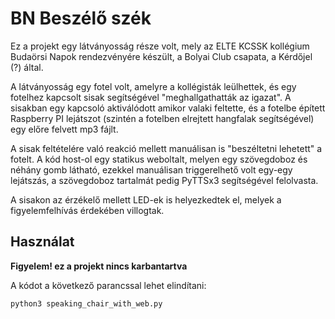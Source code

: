# BN Beszélő szék

Ez a projekt egy látványosság része volt, mely az ELTE KCSSK kollégium Budaörsi Napok rendezvényére készült, a Bolyai Club csapata, a Kérdőjel (?) által.

A látványosság egy fotel volt, amelyre a kollégisták leülhettek, és egy fotelhez kapcsolt sisak segítségével "meghallgathatták az igazat". A sisakban egy kapcsoló aktiválódott amikor valaki feltette, és a fotelbe épített Raspberry PI lejátszot (szintén a fotelben elrejtett hangfalak segítségével) egy előre felvett mp3 fájlt.

A sisak feltételére való reakció mellett manuálisan is "beszéltetni lehetett" a fotelt. A kód host-ol egy statikus weboltalt, melyen egy szövegdoboz és néhány gomb látható, ezekkel manuálisan triggerelhető volt egy-egy lejátszás, a szövegdoboz tartalmát pedig PyTTSx3 segítségével felolvasta.

A sisakon az érzékelő mellett LED-ek is helyezkedtek el, melyek a figyelemfelhívás érdekében villogtak.

## Használat

**Figyelem! ez a projekt nincs karbantartva**

A kódot a következő parancssal lehet elindítani:

```
python3 speaking_chair_with_web.py
```
